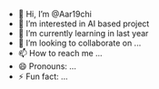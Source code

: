 - 👋 Hi, I’m @Aar19chi
- 👀 I’m interested in AI based project
- 🌱 I’m currently learning in last year
- 💞️ I’m looking to collaborate on ...
- 📫 How to reach me ...
- 😄 Pronouns: ...
- ⚡ Fun fact: ...

<!---
Aar19chi/Aar19chi is a ✨ special ✨ repository because its `README.md` (this file) appears on your GitHub profile.
You can click the Preview link to take a look at your changes.
--->
